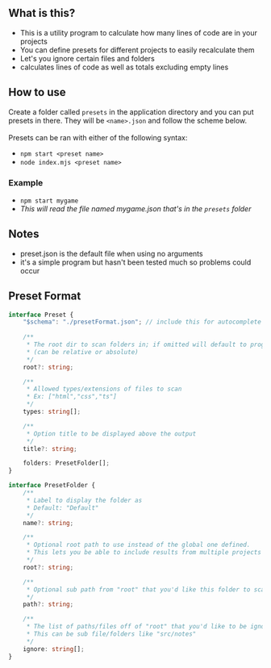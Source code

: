 ## What is this?
- This is a utility program to calculate how many lines of code are in your projects
- You can define presets for different projects to easily recalculate them
- Let's you ignore certain files and folders
- calculates lines of code as well as totals excluding empty lines

## How to use
Create a folder called `presets` in the application directory and you can put presets in there. They will be `<name>.json` and follow the scheme below.
<br><br>
Presets can be ran with either of the following syntax:
- `npm start <preset name>`
- `node index.mjs <preset name>`

### Example
- `npm start mygame`
- *This will read the file named mygame.json that's in the `presets` folder*

## Notes
- preset.json is the default file when using no arguments
- it's a simple program but hasn't been tested much so problems could occur

## Preset Format
```typescript
interface Preset {
    "$schema": "./presetFormat.json"; // include this for autocomplete in the json file
    
    /**
     * The root dir to scan folders in; if omitted will default to program directory
     * (can be relative or absolute)
     */
    root?: string;

    /**
     * Allowed types/extensions of files to scan
     * Ex: ["html","css","ts"]
     */
    types: string[];

    /**
     * Option title to be displayed above the output
     */
    title?: string;

    folders: PresetFolder[];
}

interface PresetFolder {
    /**
     * Label to display the folder as
     * Default: "Default"
     */
    name?: string;

    /**
     * Optional root path to use instead of the global one defined.
     * This lets you be able to include results from multiple projects together
     */
    root?: string;

    /**
     * Optional sub path from "root" that you'd like this folder to scan
     */
    path?: string;

    /**
     * The list of paths/files off of "root" that you'd like to be ignored
     * This can be sub file/folders like "src/notes"
     */
    ignore: string[];
}
```